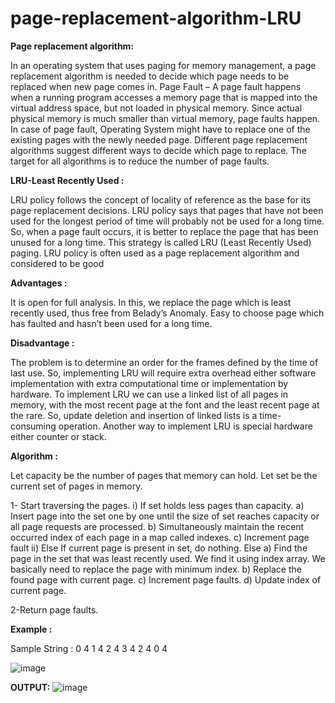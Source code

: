 # page-replacement-algorithm-LRU

**Page replacement algorithm:**

In an operating system that uses paging for memory management, a page replacement algorithm is needed to decide which page needs to be replaced when new page comes in. Page Fault – A page fault happens when a running program accesses a memory page that is mapped into the virtual address space, but not loaded in physical memory. Since actual physical memory is much smaller than virtual memory, page faults happen. In case of page fault, Operating System might have to replace one of the existing pages with the newly needed page. Different page replacement algorithms suggest different ways to decide which page to replace. The target for all algorithms is to reduce the number of page faults.

**LRU-Least Recently Used :**

LRU policy follows the concept of locality of reference as the base for its page replacement decisions. LRU policy says that pages that have not been used for the longest period of time will probably not be used for a long time. So, when a page fault occurs, it is better to replace the page that has been unused for a long time. This strategy is called LRU (Least Recently Used) paging. LRU policy is often used as a page replacement algorithm and considered to be good

**Advantages :**

It is open for full analysis. In this, we replace the page which is least recently used, thus free from Belady’s Anomaly. Easy to choose page which has faulted and hasn’t been used for a long time.

**Disadvantage :**

The problem is to determine an order for the frames defined by the time of last use. So, implementing LRU will require extra overhead either software implementation with extra computational time or implementation by hardware. To implement LRU we can use a linked list of all pages in memory, with the most recent page at the font and the least recent page at the rare. So, update deletion and insertion of linked lists is a time-consuming operation. Another way to implement LRU is special hardware either counter or stack.

**Algorithm :**

Let capacity be the number of pages that memory can hold. Let set be the current set of pages in memory.

1- Start traversing the pages. 
 i) If set holds less pages than capacity.
  a) Insert page into the set one by one until the size of set reaches capacity or all page requests are processed. 
  b) Simultaneously maintain the recent occurred index of each page in a map called indexes. 
  c) Increment page fault
 ii) Else If current page is present in set, do nothing. 
     Else 
  a) Find the page in the set that was least recently used. We find it using index array. We basically need to replace the page with minimum index. 
  b) Replace the found page with current page. 
  c) Increment page faults. 
  d) Update index of current page.

2-Return page faults.

**Example :**

Sample String : 0 4 1 4 2 4 3 4 2 4 0 4

![image](https://user-images.githubusercontent.com/90513459/147379631-1d7edeed-2f07-492d-ba75-3b102f97024b.png) 

**OUTPUT:**
 ![image](https://user-images.githubusercontent.com/90513459/147379615-17f25dbc-1c38-4c3d-8788-c87c6328c47a.png)
